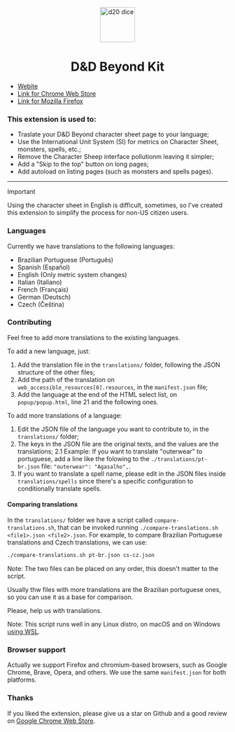 <div align="center">
  <img src="https://raw.githubusercontent.com/hotaydev/dnd-beyond-kit/main/website/dice.svg" width="80" alt="d20 dice" />
  <h1>D&D Beyond Kit</h1>
</div>

- [Webite](https://dnd-beyond-kit.hotay.dev)
- [Link for Chrome Web Store](https://chromewebstore.google.com/detail/dd-beyond-kit/gdpopbkamfkkenkillfnocgljokkcopg?utm_source=github)
- [Link for Mozilla Firefox](https://addons.mozilla.org/en-US/firefox/addon/dnd-beyond-kit/?utm_source=github)

### This extension is used to:
- Traslate your D&D Beyond character sheet page to your language;
- Use the International Unit System (SI) for metrics on Character Sheet, monsters, spells, etc.;
- Remove the Character Sheep interface pollutionm leaving it simpler;
- Add a "Skip to the top" button on long pages;
- Add autoload on listing pages (such as monsters and spells pages).

---

> [!IMPORTANT]
> Using the character sheet in English is difficult, sometimes, so I've created this extension to simplify the process for non-US citizen users.

### Languages

Currently we have translations to the following languages:

- Brazilian Portuguese (Português)
- Spanish (Español)
- English (Only metric system changes)
- Italian (Italiano)
- French (Français)
- German (Deutsch)
- Czech (Čeština)

### Contributing

Feel free to add more translations to the existing languages.

To add a new language, just:

1. Add the translation file in the `translations/` folder, following the JSON structure of the other files;
2. Add the path of the translation on `web_accessible_resources[0].resources`, in the `manifest.json` file;
3. Add the language at the end of the HTML select list, on `popup/popup.html`, line 21 and the following ones.

To add more translations of a language:

1. Edit the JSON file of the language you want to contribute to, in the `translations/` folder;
2. The keys in the JSON file are the original texts, and the values are the translations;
  2.1 Example: If you want to translate "outerwear" to portuguese, add a line like the folowing to the `./translations/pt-br.json` file: `"outerwear": "Agasalho",`.
3. If you want to translate a spell name, please edit in the JSON files inside `translations/spells` since there's a specific configuration to conditionally translate spells.

#### Comparing translations

In the `translations/` folder we have a script called `compare-translations.sh`, that can be invoked running `./compare-translations.sh <file1>.json <file2>.json`. For example, to compare Brazilian Portuguese translations and Czech translations, we can use:

```bash
./compare-translations.sh pt-br.json cs-cz.json
```
Note: The two files can be placed on any order, this doesn't matter to the script.

Usually thw files with more translations are the Brazilian portuguese ones, so you can use it as a base for comparison.

Please, help us with translations.

Note: This script runs well in any Linux distro, on macOS and on Windows [using WSL](https://learn.microsoft.com/windows/wsl/install).

### Browser support

Actually we support Firefox and chromium-based browsers, such as Google Chrome, Brave, Opera, and others.
We use the same `manifest.json` for both platforms.

### Thanks

If you liked the extension, please give us a star on Github and a good review on [Google Chrome Web Store](https://chromewebstore.google.com/detail/dnd-beyond-kit/gdpopbkamfkkenkillfnocgljokkcopg?utm_source=github).
